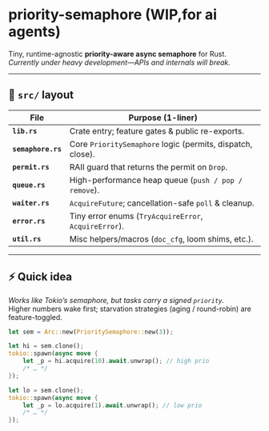 # priority-semaphore (WIP,for ai agents)

Tiny, runtime-agnostic **priority-aware async semaphore** for Rust.  
_Currently under heavy development—APIs and internals will break._

---

## 📂 `src/` layout

| File               | Purpose (1-liner)                                          |
| ------------------ | ---------------------------------------------------------- |
| **`lib.rs`**       | Crate entry; feature gates & public re-exports.            |
| **`semaphore.rs`** | Core `PrioritySemaphore` logic (permits, dispatch, close). |
| **`permit.rs`**    | RAII guard that returns the permit on `Drop`.              |
| **`queue.rs`**     | High-performance heap queue (`push / pop / remove`).       |
| **`waiter.rs`**    | `AcquireFuture`; cancellation-safe `poll` & cleanup.       |
| **`error.rs`**     | Tiny error enums (`TryAcquireError`, `AcquireError`).      |
| **`util.rs`**      | Misc helpers/macros (`doc_cfg`, loom shims, etc.).         |

---

## ⚡ Quick idea

_Works like Tokio’s semaphore, but tasks carry a signed `priority`._  
Higher numbers wake first; starvation strategies (aging / round-robin) are feature-toggled.

```rust
let sem = Arc::new(PrioritySemaphore::new(3));

let hi = sem.clone();
tokio::spawn(async move {
    let _p = hi.acquire(10).await.unwrap(); // high prio
    /* … */
});

let lo = sem.clone();
tokio::spawn(async move {
    let _p = lo.acquire(1).await.unwrap(); // low prio
    /* … */
});
```
